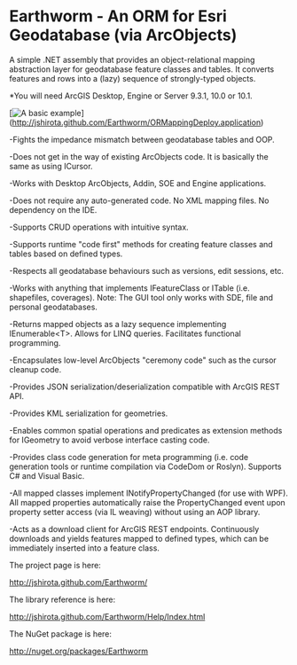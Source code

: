 Earthworm - An ORM for Esri Geodatabase (via ArcObjects)
=========

A simple .NET assembly that provides an object-relational mapping abstraction layer for geodatabase feature classes and tables. It converts features and rows into a (lazy) sequence of strongly-typed objects.

*You will need ArcGIS Desktop, Engine or Server 9.3.1, 10.0 or 10.1.

[![A basic example](https://raw.github.com/jshirota/Earthworm/gh-pages/images/screenshot.png "Click here to start!")]
(http://jshirota.github.com/Earthworm/ORMappingDeploy.application)

-Fights the impedance mismatch between geodatabase tables and OOP.

-Does not get in the way of existing ArcObjects code.  It is basically the same as using ICursor.

-Works with Desktop ArcObjects, Addin, SOE and Engine applications.

-Does not require any auto-generated code.  No XML mapping files.  No dependency on the IDE.

-Supports CRUD operations with intuitive syntax.

-Supports runtime "code first" methods for creating feature classes and tables based on defined types.

-Respects all geodatabase behaviours such as versions, edit sessions, etc.

-Works with anything that implements IFeatureClass or ITable (i.e. shapefiles, coverages).  Note: The GUI tool only works with SDE, file and personal geodatabases.

-Returns mapped objects as a lazy sequence implementing IEnumerable\<T\>.  Allows for LINQ queries.  Facilitates functional programming.

-Encapsulates low-level ArcObjects "ceremony code" such as the cursor cleanup code.

-Provides JSON serialization/deserialization compatible with ArcGIS REST API.

-Provides KML serialization for geometries.

-Enables common spatial operations and predicates as extension methods for IGeometry to avoid verbose interface casting code.

-Provides class code generation for meta programming (i.e. code generation tools or runtime compilation via CodeDom or Roslyn).  Supports C# and Visual Basic.

-All mapped classes implement INotifyPropertyChanged (for use with WPF).  All mapped properties automatically raise the PropertyChanged event upon property setter access (via IL weaving) without using an AOP library.

-Acts as a download client for ArcGIS REST endpoints.  Continuously downloads and yields features mapped to defined types, which can be immediately inserted into a feature class.

The project page is here:

http://jshirota.github.com/Earthworm/

The library reference is here:

http://jshirota.github.com/Earthworm/Help/Index.html

The NuGet package is here:

http://nuget.org/packages/Earthworm
